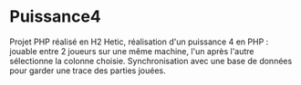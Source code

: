 # Puissance4

Projet PHP réalisé en H2 Hetic, réalisation d'un puissance 4 en PHP : jouable entre 2 joueurs sur une même machine, l'un après l'autre sélectionne la colonne choisie. Synchronisation avec une base de données pour garder une trace des parties jouées.
